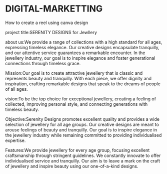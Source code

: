 # DIGITAL-MARKETTING 

How to create a reel using canva design

project title:SERENITY DESIGNS for Jewllery

about us:We provide a range of collections with a high standard for all ages, expressing timeless elegance. Our creative designs encapsulate tranquilly, and our attentive service guarantees a remarkable encounter. In the jewellery industry, our goal is to inspire elegance and foster generational connections through timeless grace.

Mission:Our goal is to create attractive jewellery that is classic and represents beauty and tranquilly. With each piece, we offer dignity and inspiration, crafting remarkable designs that speak to the dreams of people of all ages.

vision:To be the top choice for exceptional jewellery, creating a feeling of collected, improving personal style, and connecting generations with timeless beauty.

Objective:Serenity Designs promotes excellent quality and provides a wide selection of jewellery for all age groups. Our creative designs are meant to arouse feelings of beauty and tranquilly. Our goal is to inspire elegance in the jewellery industry while remaining committed to providing individualised expertise.

Features:We provide jewellery for every age group, focusing excellent craftsmanship through stringent guidelines. We constantly innovate to offer individualised service and tranquilly. Our aim is to leave a mark on the craft of jewellery and inspire beauty using our one-of-a-kind designs.
